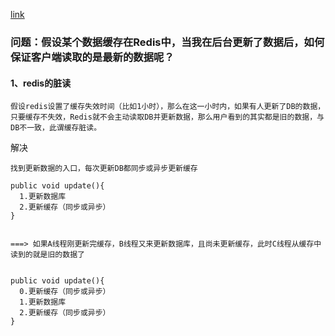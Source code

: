 [link](https://zhuanlan.zhihu.com/p/388488860)

### 问题：假设某个数据缓存在Redis中，当我在后台更新了数据后，如何保证客户端读取的是最新的数据呢？

#### 1、redis的脏读
```
假设redis设置了缓存失效时间（比如1小时），那么在这一小时内，如果有人更新了DB的数据，只要缓存不失效，Redis就不会主动读取DB并更新数据，那么用户看到的其实都是旧的数据，与DB不一致，此谓缓存脏读。
```

解决
```
找到更新数据的入口，每次更新DB都同步或异步更新缓存

public void update(){
  1.更新数据库
  2.更新缓存（同步或异步）
}


===> 如果A线程刚更新完缓存，B线程又来更新数据库，且尚未更新缓存，此时C线程从缓存中读到的就是旧的数据了


public void update(){
  0.更新缓存（同步或异步）
  1.更新数据库
  2.更新缓存（同步或异步）
}

```
